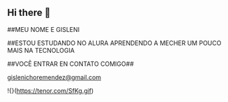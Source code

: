 ## Hi there 👋

##MEU NOME E GISLENI

##ESTOU ESTUDANDO NO ALURA APRENDENDO A MECHER UM POUCO MAIS NA TECNOLOGIA

##VOCÊ ENTRAR EN CONTATO COMIGO##

gislenichoremendez@gmail.com





!{}(https://tenor.com/SfKg.gif)



